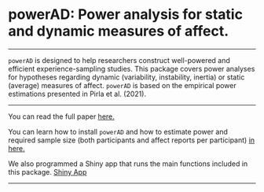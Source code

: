 # powerAD: Power analysis for static and dynamic measures of affect.
***

`powerAD` is designed to help researchers construct well-powered and efficient experience-sampling studies. This package covers power analyses for hypotheses regarding dynamic (variability, instability, inertia) or static (average) measures of affect. `powerAD` is based on the empirical power estimations presented in Pirla et al. (2021).

***

You can read the full paper [here.](https://osf.io/x2ywa)

You can learn how to install `powerAD` and how to estimate power and required sample size (both participants and affect reports per participant) [in here.](https://sergiopirla.github.io/powerAD/articles/powerAD.html)

We also programmed a Shiny app that runs the main functions included in this package. [Shiny App](https://sergiopirla.shinyapps.io/powerADapp/)

***
